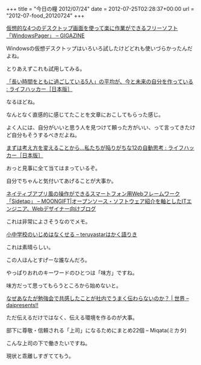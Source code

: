 +++
title = "今日の糧 2012/07/24"
date = 2012-07-25T02:28:37+00:00
url = "2012-07-food_20120724"
+++

<section> 

<div>
  <a href="http://gigazine.net/news/20120722-windowspager/">仮想的な4つのデスクトップ画面を使って楽に作業ができるフリーソフト「WindowsPager」 &#8211; GIGAZINE</a>
</div>

Windowsの仮想デスクトップはいろいろ試したけどどれも使いづらかったんだよね。

とりあえずこれも試用してみる。 </section> <section> 

<div>
  <a href="http://www.lifehacker.jp/2012/07/120723success.html">「長い時間をともに過ごしている5人」の平均が、今と未来の自分を作っている : ライフハッカー［日本版］</a>
</div>

なるほどね。

なんとなく直感的に感じてたことを文章におこしてもらった感じ。

よく人には、自分がいいと思う人を見つけて頼った方がいい、って言ってきたけど自分もそうするべきだよね。 </section> <section> 

<div>
  <a href="http://www.lifehacker.jp/2012/07/120720automaticthoughts.html">まずは考え方を変えることから&#8230;私たちが陥りがちな12の自動思考 : ライフハッカー［日本版］</a>
</div>

おっと見事に全て当てはまっているぞ。

自分でちゃんと気付いてあげることが大事か。 </section> <section> 

<div>
  <a href="http://www.moongift.jp/2012/07/20120721-2/">ネイティブアプリ風の操作ができるスマートフォン用Webフレームワーク「Sidetap」 &#8211; MOONGIFT|オープンソース・ソフトウェア紹介を軸としたITエンジニア、Webデザイナー向けブログ</a>
</div>

これは非常によさそうなのでメモ。 </section> <section> 

<div>
  <a href="http://d.hatena.ne.jp/teruyastar/20120721/1342960161">小中学校のいじめはなくせる &#8211; teruyastarはかく語りき</a>
</div>

これは素晴らしい。

この人ほんとすげーな誰なんだろ。

やっぱりおれのキーワードのひとつは「味方」ですね。

味方だって思ってもらうところから始めないと。 </section> <section> 

<div>
  <a href="http://daipresents.com/2012/%E3%81%AA%E3%81%9C%E3%81%82%E3%81%AA%E3%81%9F%E3%81%8C%E5%8B%89%E5%BC%B7%E4%BC%9A%E3%81%A7%E5%85%B1%E6%84%9F%E3%81%97%E3%81%9F%E3%81%93%E3%81%A8%E3%81%8C%E7%A4%BE%E5%86%85%E3%81%A7%E3%81%86%E3%81%BE/">なぜあなたが勉強会で共感したことが社内でうまく伝わらないのか？ | 世界 &#8211; daipresents!!</a>
</div>

ただ伝えるだけではなく、伝える環境を作るのが大事。 </section> <section> 

<div>
  部下に尊敬・信頼される「上司」になるためにまとめ22個 &#8211; Miqata(ミカタ)
</div>

こんな上司の下で働きたいですね。

現状と乖離しすぎててもう。 </section>